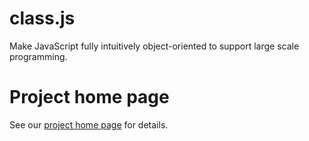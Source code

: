 class.js
========

Make JavaScript fully intuitively object-oriented to support large scale programming. 

Project home page
============

See our [project home page](http://classjs.org) for details.
